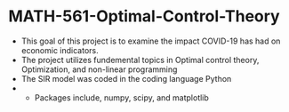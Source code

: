 # MATH-561-Optimal-Control-Theory

* This goal of this project is to examine the impact COVID-19 has had on economic indicators. 
* The project utilizes fundemental topics in Optimal control theory, Optimization, and non-linear programming
* The SIR model was coded in the coding language Python
* * Packages include, numpy, scipy, and matplotlib
